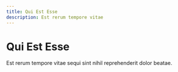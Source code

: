 ```yaml
---
title: Qui Est Esse
description: Est rerum tempore vitae
---
```


# Qui Est Esse

Est rerum tempore vitae sequi sint nihil reprehenderit dolor beatae.
